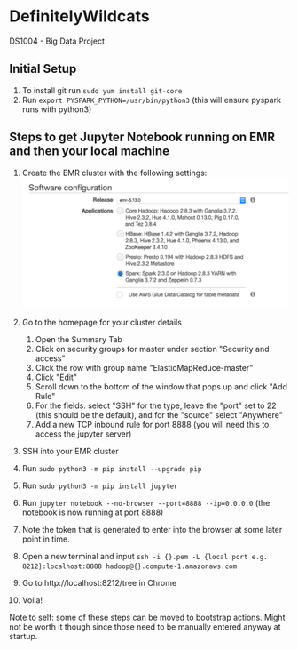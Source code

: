 # DefinitelyWildcats
DS1004 - Big Data Project

## Initial Setup
1. To install git run `sudo yum install git-core`
1. Run `export PYSPARK_PYTHON=/usr/bin/python3` (this will ensure pyspark runs with python3)

## Steps to get Jupyter Notebook running on EMR and then your local machine

1. Create the EMR cluster with the following settings:
![EMR_setup](assets/misc/aws-cluster-start.png?raw=true "Title")

1. Go to the homepage for your cluster details
   1. Open the Summary Tab
   1. Click on security groups for master under section "Security and access"
   1. Click the row with group name "ElasticMapReduce-master"
   1. Click "Edit"
   1. Scroll down to the bottom of the window that pops up and click "Add Rule"
   1. For the fields: select "SSH" for the type, leave the "port" set to 22 (this should be the default), and for the "source" select "Anywhere"
   1. Add a new TCP inbound rule for port 8888 (you will need this to access the jupyter server)
1. SSH into your EMR cluster
1. Run `sudo python3 -m pip install --upgrade pip`
1. Run `sudo python3 -m pip install jupyter`
1. Run `jupyter notebook --no-browser --port=8888 --ip=0.0.0.0` (the notebook is now running at port 8888)
1. Note the token that is generated to enter into the browser at some later point in time.
1. Open a new terminal and input `ssh -i {}.pem -L {local port e.g. 8212}:localhost:8888 hadoop@{}.compute-1.amazonaws.com`
1. Go to http://localhost:8212/tree in Chrome
1. Voila!

Note to self: some of these steps can be moved to bootstrap actions. Might not be worth it though since those need to be manually entered anyway at startup.
